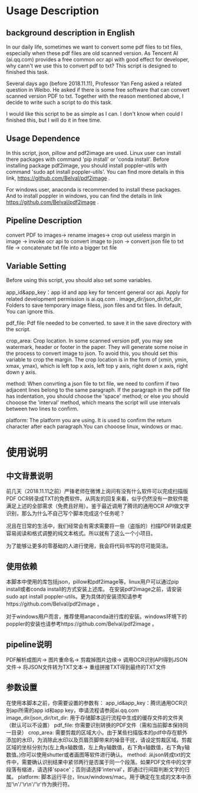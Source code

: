 # Usage Description
## background description in English

In our daily life, sometimes we want to convert some pdf files to txt files, especially when these pdf files are old scanned version. As Tencent AI (ai.qq.com) provides a free common ocr api with good effect for developer, why cann't we use this to convert pdf to txt? This script is designed to finished this task.

Several days ago (before 2018.11.11), Professor Yan Feng asked a related question in Weibo. He asked if there is some free software that can convert scanned version PDF to txt. Together with the reason mentioned above, I decide to write such a script to do this task.

I would like this script to be as simple as I can. I don't know when could I finished this, but I will do it in free time.

## Usage Dependence

In this script, json, pillow and pdf2image are used. Linux user can install there packages with command 'pip install' or 'conda install'. Before installing package pdf2image, you should install poppler-utils with command 'sudo apt install poppler-utils'. You can find more details in this link, https://github.com/Belval/pdf2image .

For windows user, anaconda is recommended to install these packages. And to install poppler in windows, you can find the details in link https://github.com/Belval/pdf2image .

## Pipeline Description

convert PDF to images-> rename images-> crop out useless margin in image -> invoke ocr api to convert image to json -> convert json file to txt file -> concatenate txt file into a bigger txt file

## Variable Setting

Before using this script, you should also set some variables.

app_id&app_key：app id and app key for tencent general ocr api. Apply for related development permission is ai.qq.com .
image_dir/json_dir/txt_dir: Folders to save temporary image filess, json files and txt files. In default, You can ignore this.

pdf_file: Pdf file needed to be converted. to save it in the save directory with the script.

crop_area: Crop location. In some scanned version pdf, you may see watermark, header or footer in the paper. They will generate some noise in the process to convert image to json. To avoid this, you should set this variable to crop the margin.
The crop location is in the form of (xmin, ymin, xmax, ymax), which is left top x axis, left top y axis, right down x axis, right down y axis.

method: When convrting a json file to txt file, we need to confirm if two adjacent lines belong to the same paragraph. If the paragraph in the pdf file has indentation, you should choose the 'space' method; or else you should chooose the 'interval' method, which means the script will use intervals between two lines to confirm.

platform: The platform you are using. It is used to confirm the return character after each paragraph.You can chooose linux, windows or mac.

# 使用说明
## 中文背景说明

前几天（2018.11.11之前）严锋老师在微博上询问有没有什么软件可以完成扫描版PDF OCR转录成TXT的免费软件。从网友的回复来看，似乎仍然没有一款软件能满足上述的全部需求（免费且好用）。鉴于最近调用了腾讯的通用OCR API做文字识别，那么为什么不自己写个脚本完成这个任务呢？

况且在日常的生活中，我们经常会有需求需要将一些（盗版的）扫描PDF转录成更容易阅读和格式调整的纯文本格式。所以就有了这么一个小项目。

为了能够让更多的零基础的人进行使用，我会将代码书写的尽可能简洁。

## 使用依赖

本脚本中使用的库包括json，pillow和pdf2image等。linux用户可以通过pip install或者conda install的方式安装上述库。
在安装pdf2image之前，请安装sudo apt install poppler-utils。更为具体的安装须知请参考https://github.com/Belval/pdf2image 。

对于windows用户而言，推荐使用anaconda进行库的安装。windows环境下的poppler的安装也请参考https://github.com/Belval/pdf2image 。

## pipeline说明

PDF解析成图片-> 图片重命名-> 剪裁掉图片边缘-> 调用OCR识别API得到JSON文件-> 将JSON文件转为TXT文本-> 重组拼接TXT得到最终的TXT文件

## 参数设置
在使用本脚本之前，你需要设置的参数有：
app_id&app_key：腾讯通用OCR识别api所需的app id和app key，申请流程请参阅ai.qq.com
image_dir/json_dir/txt_dir: 用于存储脚本运行流程中生成的缓存文件的文件夹（默认可以不设置）
pdf_file: 你需要识别转换的PDF文件（需和当前脚本保持同一目录）
crop_area: 需要剪裁的区域大小。由于某些扫描版本的pdf中存在额外添加的水印，为消除此水印以及页眉页脚带来的噪音干扰，请设定剪裁区域。剪裁区域的坐标分别为(左上角x轴数值，左上角y轴数值，右下角x轴数值，右下角y轴数值。)你可以使用shutter或者画图等软件进行确认。
method: 从json转成txt的文件中，需要确认识别结果中紧邻两行是否属于同一个段落。如果PDF文件中的文字段落有缩进，请选择'space'；否则请选择'interval'，即通过行间距判断文字的归属。
platform: 脚本运行平台，linux/windows/mac。用于确定在生成的文本中添加'\n'/'\r\n'/'\r'作为换行符。

